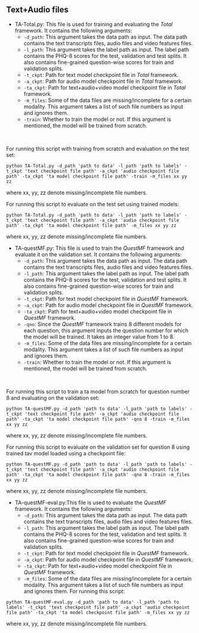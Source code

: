 ## Text+Audio files

 - TA-Total.py: This file is used for training and evaluating the _Total_ framework. It contains the following arguments:
     - ```-d_path```: This argument takes the data path as input. The data path contains the text transcripts files, audio files and video features files.
     - ```-l_path```: This argument takes the label path as input. The label path contains the PHQ-8 scores for the test, validation and test splits. It also contains fine-grained question-wise scores for train and validation splits.
     - ```-t_ckpt```: Path for text model checkpoint file in _Total_ framework.
     - ```-a_ckpt```: Path for audio model checkpoint file in _Total_ framework.
     - ```-ta_ckpt```: Path for text+audio+video model checkpoint file in _Total_ framework.
     - ```-m_files```: Some of the data files are missing/incomplete for a certain modality. This argument takes a list of such file numbers as input and ignores them.
     - ```-train```: Whether to train the model or not. If this argument is mentioned, the model will be trained from scratch.
<br>

For running this script with training from scratch and evaluation on the test set:
```
python TA-Total.py -d_path 'path to data' -l_path 'path to labels' -t_ckpt 'text checkpoint file path' -a_ckpt 'audio checkpoint file path' -ta_ckpt 'ta model checkpoint file path' -train -m_files xx yy zz
```
where xx, yy, zz denote missing/incomplete file numbers.

For running this script to evaluate on the test set using trained models:
```
python TA-Total.py -d_path 'path to data' -l_path 'path to labels' -t_ckpt 'text checkpoint file path' -a_ckpt 'audio checkpoint file path' -ta_ckpt 'ta model checkpoint file path' -m_files xx yy zz
```
where xx, yy, zz denote missing/incomplete file numbers.

 - TA-questMF.py: This file is used to train the _QuestMF_ framework and evaluate it on the validation set. It contains the following arguments:
     - ```-d_path```: This argument takes the data path as input. The data path contains the text transcripts files, audio files and video features files.
     - ```-l_path```: This argument takes the label path as input. The label path contains the PHQ-8 scores for the test, validation and test splits. It also contains fine-grained question-wise scores for train and validation splits.
     - ```-t_ckpt```: Path for text model checkpoint file in _QuestMF_ framework.
     - ```-a_ckpt```: Path for audio model checkpoint file in _QuestMF_ framework.
     - ```-ta_ckpt```: Path for text+audio+video model checkpoint file in _QuestMF_ framework.
     - ```-qno```: Since the _QuestMF_ framework trains 8 different models for each question, this argument inputs the question number for which the model will be trained. It takes an integer value from 1 to 8.
     - ```-m_files```: Some of the data files are missing/incomplete for a certain modality. This argument takes a list of such file numbers as input and ignores them.
     - ```-train```: Whether to train the model or not. If this argument is mentioned, the model will be trained from scratch.
<br>

For running this script to train a ta model from scratch for question number 8 and evaluating on the validation set:
```
python TA-questMF.py -d_path 'path to data' -l_path 'path to labels' -t_ckpt 'text checkpoint file path' -a_ckpt 'audio checkpoint file path' -ta_ckpt 'ta model checkpoint file path' -qno 8 -train -m_files xx yy zz
```
where xx, yy, zz denote missing/incomplete file numbers.

For running this script to evaluate on the validation set for question 8 using trained tav model loaded using a checkpoint file:
```
python TA-questMF.py -d_path 'path to data' -l_path 'path to labels' -t_ckpt 'text checkpoint file path' -a_ckpt 'audio checkpoint file path' -ta_ckpt 'ta model checkpoint file path' -qno 8 -train -m_files xx yy zz
```
where xx, yy, zz denote missing/incomplete file numbers.
 - TA-questMF-eval.py:This file is used to evaluate the _QuestMF_ framework. It contains the following arguments:
     - ```-d_path```: This argument takes the data path as input. The data path contains the text transcripts files, audio files and video features files.
     - ```-l_path```: This argument takes the label path as input. The label path contains the PHQ-8 scores for the test, validation and test splits. It also contains fine-grained question-wise scores for train and validation splits.
     - ```-t_ckpt```: Path for text model checkpoint file in _QuestMF_ framework.
     - ```-a_ckpt```: Path for audio model checkpoint file in _QuestMF_ framework.
     - ```-ta_ckpt```: Path for text+audio+video model checkpoint file in _QuestMF_ framework.
     - ```-m_files```: Some of the data files are missing/incomplete for a certain modality. This argument takes a list of such file numbers as input and ignores them.
For running this script:
```
python TA-questMF-eval.py -d_path 'path to data' -l_path 'path to labels' -t_ckpt 'text checkpoint file path' -a_ckpt 'audio checkpoint file path' -ta_ckpt 'ta model checkpoint file path' -m_files xx yy zz
```
where xx, yy, zz denote missing/incomplete file numbers.

